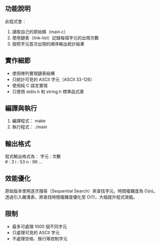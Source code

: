 ## 功能說明
此程式會：
1. 讀取自己的原始碼（main.c）
2. 使用鏈表（link-list）記錄每個字元的出現次數
3. 按照字元首次出現的順序輸出統計結果

## 實作細節
- 使用陣列實現鏈表結構
- 只統計可見的 ASCII 字元（ASCII 33-126）
- 使用純 C 語言實現
- 只使用 stdio.h 和 string.h 標準函式庫

## 編譯與執行
1. 編譯程式： make
2. 執行程式： ./main

## 輸出格式
程式輸出格式為：
字元 : 次數  
    # : 3
    i : 53
    n : 96
    ...

## 效能優化
原始版本使用逐次搜尋（Sequential Search）來查找字元，時間複雜度為 O(n)。
透過引入雜湊表，將查找時間複雜度優化至 O(1)，大幅提升程式效能。

## 限制
- 最多可處理 1000 個不同字元
- 只處理可見的 ASCII 字元
- 不處理空格、換行等控制字元